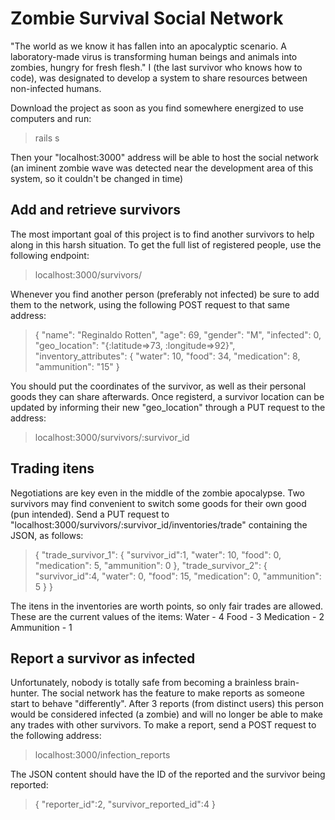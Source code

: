 # Zombie Survival Social Network

"The world as we know it has fallen into an apocalyptic scenario. A laboratory-made virus is transforming human beings and animals into zombies, hungry for fresh flesh."
I (the last survivor who knows how to code), was designated to develop a system to share resources between non-infected humans. 

Download the project as soon as you find somewhere energized to use computers and run:
> rails s

Then your "localhost:3000" address will be able to host the social network (an iminent zombie wave was detected near the development area of this system, so it couldn't be changed in time)

## Add and retrieve survivors

The most important goal of this project is to find another survivors to help along in this harsh situation. To get the full list of registered people, use the following endpoint:

> localhost:3000/survivors/

Whenever you find another person (preferably not infected) be sure to add them to the network, using the following POST request to that same address:
> {
			    "name": "Reginaldo Rotten",
			    "age": 69,
			    "gender": "M",
			    "infected": 0,
			    "geo_location": "{:latitude=>73, :longitude=>92}",
			    "inventory_attributes": {
			        "water": 10,
			        "food": 34,
			        "medication": 8,
			        "ammunition": "15"
    }

You should put the coordinates of the survivor, as well as their personal goods they can share afterwards. Once registerd, a survivor location can be updated by informing their new "geo_location" through a PUT request to the address:
> localhost:3000/survivors/:survivor_id


## Trading itens

Negotiations are key even in the middle of the zombie apocalypse. Two survivors may find convenient to switch some goods for their own good (pun intended). Send a PUT request to "localhost:3000/survivors/:survivor_id/inventories/trade" containing the JSON, as follows:
>{
	"trade_survivor_1": {
	"survivor_id":1,
	    "water": 10,
	    "food": 0,
	    "medication": 5,
	    "ammunition": 0
	},
	"trade_survivor_2": {
		"survivor_id":4,
	    "water": 0,
	    "food": 15,
	    "medication": 0,
	    "ammunition": 5
	}
}

The itens in the inventories are worth points, so only fair trades are allowed. These are the current values of the items:
Water - 4
Food - 3
Medication - 2
Ammunition - 1

## Report a survivor as infected

Unfortunately, nobody is totally safe from becoming a brainless brain-hunter. The social network has the feature to make reports as someone start to behave "differently". After 3 reports (from distinct users) this person would be considered infected (a zombie) and will no longer be able to make any trades with other survivors.
To make a report, send a POST request to the following address:
> localhost:3000/infection_reports

The JSON content should have the ID of the reported and the survivor being reported:
>{
    "reporter_id":2,
    "survivor_reported_id":4
}
